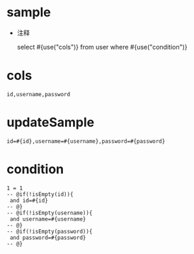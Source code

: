 
sample
===
* 注释

	select #{use("cols")} from user  where  #{use("condition")}

cols
===
	id,username,password

updateSample
===
	
	id=#{id},username=#{username},password=#{password}

condition
===

	1 = 1  
	-- @if(!isEmpty(id)){
	 and id=#{id}
	-- @}
	-- @if(!isEmpty(username)){
	 and username=#{username}
	-- @}
	-- @if(!isEmpty(password)){
	 and password=#{password}
	-- @}
	
	